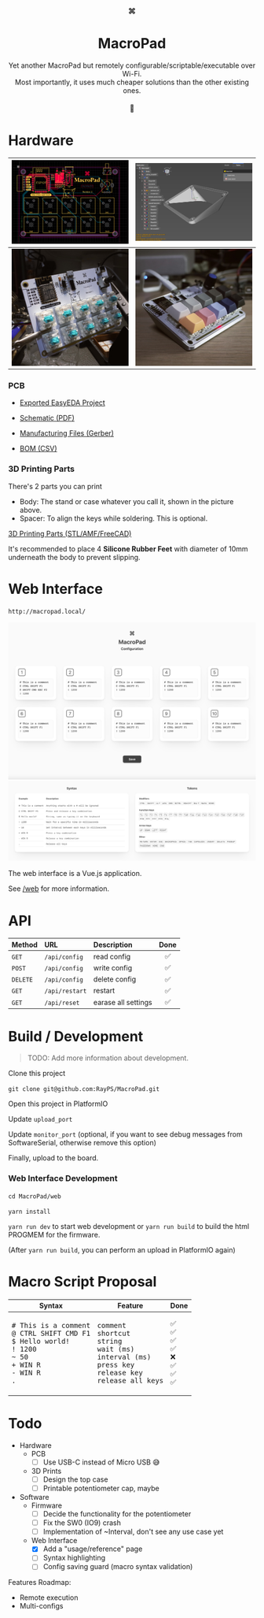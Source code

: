 
<h3 align="center">⌘</h3>
<h1 align="center">MacroPad</h1>
<p align="center">Yet another MacroPad but remotely configurable/scriptable/executable over Wi-Fi.<br>Most importantly, it uses much cheaper solutions than the other existing ones.</p>
<h4 align="center">🚧</h4>

# Hardware

| ![](.misc/Screenshot%202022-02-08%20at%2021.19.25@2x.png) | ![](.misc/Screenshot%202022-02-08%20at%2021.21.45@2x.png) |
| - | - | 
| ![](.misc/_G000317.jpg) | ![](.misc/_G000322.jpg) | 

### PCB

- [Exported EasyEDA Project](hardware/EasyEDA)

- [Schematic (PDF)](hardware/Schematic_MacroPad_2022-03-30.pdf)

- [Manufacturing Files (Gerber)](hardware/Gerber)

- [BOM (CSV)](hardware/BOM_MacroPad_2022-03-30.csv)

### 3D Printing Parts

There's 2 parts you can print
- Body: The stand or case whatever you call it, shown in the picture above.
- Spacer: To align the keys while soldering. This is optional.

[3D Printing Parts (STL/AMF/FreeCAD)](hardware/3D%20Prints)

It's recommended to place 4 **Silicone Rubber Feet** with diameter of 10mm underneath the body to prevent slipping.


# Web Interface
`http://macropad.local/`

![](.misc/Screenshot%202022-03-17%20at%2011.51.58@2x.png)
![](.misc/Screenshot%202022-03-30%20at%2017.41.32@2x.png)

The web interface is a Vue.js application.

See [/web](web) for more information.

# API

| **Method** | **URL** | **Description** | **Done** |
| :--- | :--- | :--- | :---: |
| `GET` | `/api/config` | read config | ✅ |
| `POST` | `/api/config` | write config | ✅ |
| `DELETE` | `/api/config` | delete config | ✅ |
| `GET` | `/api/restart` | restart | ✅ |
| `GET` | `/api/reset` | earase all settings | ✅ |

# Build / Development

> TODO: Add more information about development.

Clone this project

`git clone git@github.com:RayPS/MacroPad.git`

Open this project in PlatformIO

Update `upload_port`

Update `monitor_port` (optional, if you want to see debug messages from SoftwareSerial, otherwise remove this option)

Finally, upload to the board.

### Web Interface Development

`cd MacroPad/web`

`yarn install`

`yarn run dev` to start web development or `yarn run build` to build the html PROGMEM for the firmware.

(After `yarn run build`, you can perform an upload in PlatformIO again)

# Macro Script Proposal

<table>
    <thead>
        <tr>
            <th>Syntax</th>
            <th>Feature</th>
            <th>Done</th>
        </tr>
    </thead>
    <tbody>
        <tr>
            <td>
<pre># This is a comment
@ CTRL SHIFT CMD F1
$ Hello world!
! 1200
~ 50
+ WIN R
- WIN R
.</pre>
            </td>
            <td>
<pre>comment
shortcut
string
wait (ms)
interval (ms)
press key
release key
release all keys</pre>
            </td>
            <td>
<pre>✅
✅
✅
✅
❌
✅
✅
✅</pre>
            </td>
        </tr>
    </tbody>
</table>

# Todo
- Hardware
    - PCB
        - [ ] Use USB-C instead of Micro USB 😅
    - 3D Prints
        - [ ] Design the top case
        - [ ] Printable potentiometer cap, maybe
- Software
    - Firmware
        - [ ] Decide the functionality for the potentiometer
        - [ ] Fix the SW0 (IO9) crash
        - [ ] Implementation of ~Interval, don't see any use case yet
    - Web Interface
        - [x] Add a "usage/reference" page
        - [ ] Syntax highlighting
        - [ ] Config saving guard (macro syntax validation)

Features Roadmap:
- Remote execution
- Multi-configs